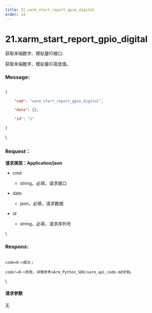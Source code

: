 ```yaml
---
title: 21.xarm_start_report_gpio_digital
order: 14
---
```

# 21.xarm\_start\_report\_gpio\_digital



 



获取末端数字、模拟量IO接口:

获取末端数字、模拟量IO高低值。



### Message:  



```json

{

    "cmd": "xarm_start_report_gpio_digital",

    "data": {},

    "id": "1"

}

```



\





### Request：    



**请求类型：Application/json**



* cmd

  * string，必填，请求接口

* date

  * json，必填，请求数据

* id

  * string，必填，请求序列号



\





### Respons:     



```

code=0->成功；

code!=0->失败，详情参考xArm_Python_SDK/xarm_api_code.md文档。

```



\





#### 请求参数



无
